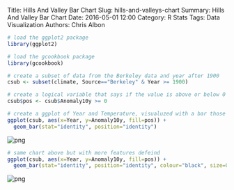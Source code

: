 Title: Hills And Valley Bar Chart
Slug: hills-and-valleys-chart
Summary: Hills And Valley Bar Chart
Date: 2016-05-01 12:00
Category: R Stats
Tags: Data Visualization
Authors: Chris Albon




```R
# load the ggplot2 package
library(ggplot2)

# load the gcookbook package
library(gcookbook)
```


```R
# create a subset of data from the Berkeley data and year after 1900
csub <- subset(climate, Source=="Berkeley" & Year >= 1900)
```


```R
# create a logical variable that says if the value is above or below 0
csub$pos <- csub$Anomaly10y >= 0
```


```R
# create a ggplot of Year and Temperature, visualuzed with a bar those filled by csub$pos
ggplot(csub, aes(x=Year, y=Anomaly10y, fill=pos)) +
  geom_bar(stat="identity", position="identity")
```









![png]({filename}/images/hills-and-valleys-chart_files/hills-and-valleys-chart_4_1.png)



```R
# same chart above but with more features defeind
ggplot(csub, aes(x=Year, y=Anomaly10y, fill=pos)) +
  geom_bar(stat="identity", position="identity", colour="black", size=0.25) + scale_fill_manual(values=c("#CCEEFF", "#FFDDDD"), guide=FALSE)
```









![png]({filename}/images/hills-and-valleys-chart_files/hills-and-valleys-chart_5_1.png)

